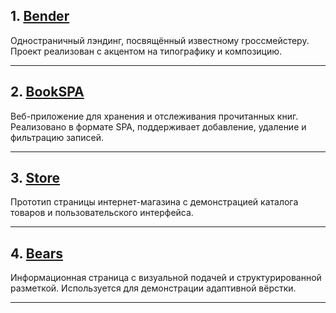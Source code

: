 
## 1. [Bender](https://itsnotmax.github.io/portfolio/bender/)

Одностраничный лэндинг, посвящённый известному гроссмейстеру. Проект реализован с акцентом на типографику и композицию.

---

## 2. [BookSPA](https://itsnotmax.github.io/portfolio/bookSPA/)

Веб-приложение для хранения и отслеживания прочитанных книг. Реализовано в формате SPA, поддерживает добавление, удаление и фильтрацию записей.

---

## 3. [Store](https://itsnotmax.github.io/portfolio/store/)

Прототип страницы интернет-магазина с демонстрацией каталога товаров и пользовательского интерфейса.

---

## 4. [Bears](https://itsnotmax.github.io/portfolio/bears/index.html)

Информационная страница с визуальной подачей и структурированной разметкой. Используется для демонстрации адаптивной вёрстки.

---
